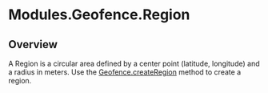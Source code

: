 # Modules.Geofence.Region

<TypeHeader/>

## Overview

A Region is a circular area defined by a center point (latitude, longitude) and a radius in meters. 
Use the [Geofence.createRegion](Modules.Geofence.createRegion) method to create a region.

<ApiDocs/>
